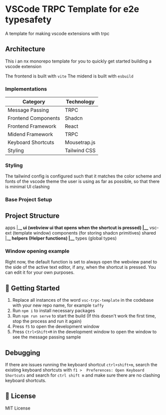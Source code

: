 # VSCode TRPC Template for e2e typesafety

A template for making vscode extensions with trpc

## Architecture

This i an nx monorepo template for you to quickly get started building a vscode extension

The frontend is built with `vite`
The midend is built with `esbuild`

### Implementations

| Category            | Technology   |
| ------------------- | ------------ |
| Message Passing     | TRPC         |
| Frontend Components | Shadcn       |
| Frontend Framework  | React        |
| Midend Framework    | TRPC         |
| Keyboard Shortcuts  | Mousetrap.js |
| Styling             | Tailwind CSS |

### Styling
The tailwind config is configured such that it matches the color scheme and fonts of the vscode theme the user is using as far as possible, so that there is minimal UI clashing

### Base Project Setup

## Project Structure

apps
|\_**\_ ui (webview ui that opens when the shortcut is pressed)
|\_\_** vsc-ext (template window)
components (for storing shadcn primitives)
shared
|\_**\_ helpers (Helper functions)
|\_\_** types (global types)

### Window opening example

Right now, the default function is set to always open the webview panel to the side of the active text editor, if any, when the shortcut is pressed. You can edit it for your own purposes.

## 🏃 Getting Started

1. Replace all instances of the word `vsc-trpc-template` in the codebase with your new repo name, for example `taffy`
1. Run `npm i` to install necessary packages
1. Run `npm run serve` to start the build (If this doesn't work the first time, stop the process and run it again)
1. Press `f5` to open the development window
1. Press `Ctrl+Shift+M` in the development window to open the window to see the message passing sample

## Debugging

If there are issues running the keyboard shortcut `ctrl+shift+m`, search the existing keyboard shortcuts with `f1 >  Preferences: Open Keyboard Shortcuts` and search for `ctrl shift m` and make sure there are no clashing keyboard shortcuts.

## 📃 License

MIT License
